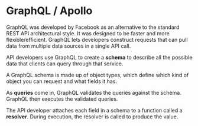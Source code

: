 # GraphQL / Apollo

GraphQL was developed by Facebook as an alternative to the standard REST API architectural style. It was designed to be faster and more flexible/efficient. GraphQL lets developers construct requests that can pull data from multiple data sources in a single API call.



API developers use GraphQL to create a **schema** to describe all the possible data that clients can query through that service.&#x20;

A GraphQL schema is made up of object types, which define which kind of object you can request and what fields it has.&#x20;

As **queries** come in, GraphQL validates the queries against the schema. GraphQL then executes the validated queries.

The API developer attaches each field in a schema to a function called a **resolver**. During execution, the resolver is called to produce the value.
